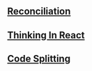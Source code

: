 

## [Reconciliation](https://legacy.reactjs.org/docs/reconciliation.html)

## [Thinking In React](https://legacy.reactjs.org/docs/thinking-in-react.html)

## [Code Splitting](https://legacy.reactjs.org/docs/code-splitting.html#route-based-code-splitting)